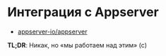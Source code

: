 # Интеграция с Appserver

- [appserver-io/appserver](https://github.com/appserver-io/appserver)

**TL;DR**: Никак, но «мы работаем над этим» (с)
